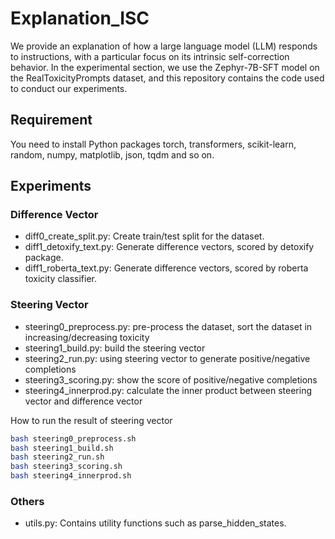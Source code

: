 # Explanation_ISC
We provide an explanation of how a large language model (LLM) responds to instructions, with a particular focus on its intrinsic self-correction behavior. In the experimental section, we use the Zephyr-7B-SFT model on the RealToxicityPrompts dataset, and this repository contains the code used to conduct our experiments.

## Requirement
You need to install Python packages torch, transformers, scikit-learn, random, numpy, matplotlib, json, tqdm and so on. 

## Experiments

### Difference Vector 
- diff0_create_split.py: Create train/test split for the dataset.
- diff1_detoxify_text.py: Generate difference vectors, scored by detoxify package.
- diff1_roberta_text.py: Generate difference vectors, scored by roberta toxicity classifier.
  
### Steering Vector

- steering0_preprocess.py: pre-process the dataset, sort the dataset in increasing/decreasing toxicity 
- steering1_build.py: build the steering vector
- steering2_run.py: using steering vector to generate positive/negative completions
- steering3_scoring.py: show the score of positive/negative completions
- steering4_innerprod.py: calculate the inner product between steering vector and difference vector

How to run the result of steering vector

```sh
bash steering0_preprocess.sh
bash steering1_build.sh
bash steering2_run.sh
bash steering3_scoring.sh
bash steering4_innerprod.sh
```

### Others
- utils.py: Contains utility functions such as parse_hidden_states.

